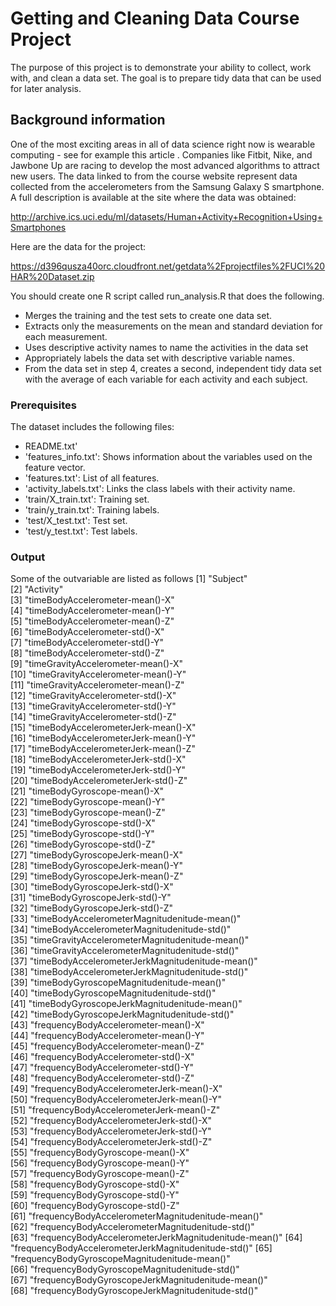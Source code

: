 # Getting and Cleaning Data Course Project

The purpose of this project is to demonstrate your ability to collect, work with, and clean a data set. The goal is to prepare tidy data that can be used for later analysis.

## Background information

One of the most exciting areas in all of data science right now is wearable computing - see for example this article . Companies like Fitbit, Nike, and Jawbone Up are racing to develop the most advanced algorithms to attract new users. The data linked to from the course website represent data collected from the accelerometers from the Samsung Galaxy S smartphone. A full description is available at the site where the data was obtained:

http://archive.ics.uci.edu/ml/datasets/Human+Activity+Recognition+Using+Smartphones

Here are the data for the project:

https://d396qusza40orc.cloudfront.net/getdata%2Fprojectfiles%2FUCI%20HAR%20Dataset.zip

You should create one R script called run_analysis.R that does the following.

- Merges the training and the test sets to create one data set.
- Extracts only the measurements on the mean and standard deviation for each measurement.
- Uses descriptive activity names to name the activities in the data set
- Appropriately labels the data set with descriptive variable names.
- From the data set in step 4, creates a second, independent tidy data set with the average of each variable for each activity and each subject.


### Prerequisites

The dataset includes the following files:

- README.txt'
- 'features_info.txt': Shows information about the variables used on the feature vector.
- 'features.txt': List of all features.
- 'activity_labels.txt': Links the class labels with their activity name.
- 'train/X_train.txt': Training set.
- 'train/y_train.txt': Training labels.
- 'test/X_test.txt': Test set.
- 'test/y_test.txt': Test labels.

### Output

Some of the outvariable are listed as follows
 [1] "Subject"                                             
 [2] "Activity"                                            
 [3] "timeBodyAccelerometer-mean()-X"                      
 [4] "timeBodyAccelerometer-mean()-Y"                      
 [5] "timeBodyAccelerometer-mean()-Z"                      
 [6] "timeBodyAccelerometer-std()-X"                       
 [7] "timeBodyAccelerometer-std()-Y"                       
 [8] "timeBodyAccelerometer-std()-Z"                       
 [9] "timeGravityAccelerometer-mean()-X"                   
[10] "timeGravityAccelerometer-mean()-Y"                   
[11] "timeGravityAccelerometer-mean()-Z"                   
[12] "timeGravityAccelerometer-std()-X"                    
[13] "timeGravityAccelerometer-std()-Y"                    
[14] "timeGravityAccelerometer-std()-Z"                    
[15] "timeBodyAccelerometerJerk-mean()-X"                  
[16] "timeBodyAccelerometerJerk-mean()-Y"                  
[17] "timeBodyAccelerometerJerk-mean()-Z"                  
[18] "timeBodyAccelerometerJerk-std()-X"                   
[19] "timeBodyAccelerometerJerk-std()-Y"                   
[20] "timeBodyAccelerometerJerk-std()-Z"                   
[21] "timeBodyGyroscope-mean()-X"                          
[22] "timeBodyGyroscope-mean()-Y"                          
[23] "timeBodyGyroscope-mean()-Z"                          
[24] "timeBodyGyroscope-std()-X"                           
[25] "timeBodyGyroscope-std()-Y"                           
[26] "timeBodyGyroscope-std()-Z"                           
[27] "timeBodyGyroscopeJerk-mean()-X"                      
[28] "timeBodyGyroscopeJerk-mean()-Y"                      
[29] "timeBodyGyroscopeJerk-mean()-Z"                      
[30] "timeBodyGyroscopeJerk-std()-X"                       
[31] "timeBodyGyroscopeJerk-std()-Y"                       
[32] "timeBodyGyroscopeJerk-std()-Z"                       
[33] "timeBodyAccelerometerMagnitudenitude-mean()"         
[34] "timeBodyAccelerometerMagnitudenitude-std()"          
[35] "timeGravityAccelerometerMagnitudenitude-mean()"      
[36] "timeGravityAccelerometerMagnitudenitude-std()"       
[37] "timeBodyAccelerometerJerkMagnitudenitude-mean()"     
[38] "timeBodyAccelerometerJerkMagnitudenitude-std()"      
[39] "timeBodyGyroscopeMagnitudenitude-mean()"             
[40] "timeBodyGyroscopeMagnitudenitude-std()"              
[41] "timeBodyGyroscopeJerkMagnitudenitude-mean()"         
[42] "timeBodyGyroscopeJerkMagnitudenitude-std()"          
[43] "frequencyBodyAccelerometer-mean()-X"                 
[44] "frequencyBodyAccelerometer-mean()-Y"                 
[45] "frequencyBodyAccelerometer-mean()-Z"                 
[46] "frequencyBodyAccelerometer-std()-X"                  
[47] "frequencyBodyAccelerometer-std()-Y"                  
[48] "frequencyBodyAccelerometer-std()-Z"                  
[49] "frequencyBodyAccelerometerJerk-mean()-X"             
[50] "frequencyBodyAccelerometerJerk-mean()-Y"             
[51] "frequencyBodyAccelerometerJerk-mean()-Z"             
[52] "frequencyBodyAccelerometerJerk-std()-X"              
[53] "frequencyBodyAccelerometerJerk-std()-Y"              
[54] "frequencyBodyAccelerometerJerk-std()-Z"              
[55] "frequencyBodyGyroscope-mean()-X"                     
[56] "frequencyBodyGyroscope-mean()-Y"                     
[57] "frequencyBodyGyroscope-mean()-Z"                     
[58] "frequencyBodyGyroscope-std()-X"                      
[59] "frequencyBodyGyroscope-std()-Y"                      
[60] "frequencyBodyGyroscope-std()-Z"                      
[61] "frequencyBodyAccelerometerMagnitudenitude-mean()"    
[62] "frequencyBodyAccelerometerMagnitudenitude-std()"     
[63] "frequencyBodyAccelerometerJerkMagnitudenitude-mean()"
[64] "frequencyBodyAccelerometerJerkMagnitudenitude-std()" 
[65] "frequencyBodyGyroscopeMagnitudenitude-mean()"        
[66] "frequencyBodyGyroscopeMagnitudenitude-std()"         
[67] "frequencyBodyGyroscopeJerkMagnitudenitude-mean()"    
[68] "frequencyBodyGyroscopeJerkMagnitudenitude-std()"



